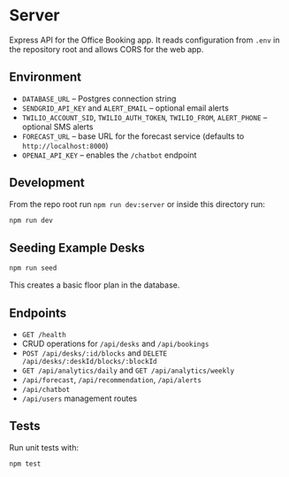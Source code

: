 # Server

Express API for the Office Booking app. It reads configuration from `.env` in the repository root and allows CORS for the web app.

## Environment
- `DATABASE_URL` – Postgres connection string
- `SENDGRID_API_KEY` and `ALERT_EMAIL` – optional email alerts
- `TWILIO_ACCOUNT_SID`, `TWILIO_AUTH_TOKEN`, `TWILIO_FROM`, `ALERT_PHONE` – optional SMS alerts
- `FORECAST_URL` – base URL for the forecast service (defaults to `http://localhost:8000`)
- `OPENAI_API_KEY` – enables the `/chatbot` endpoint

## Development
From the repo root run `npm run dev:server` or inside this directory run:
```bash
npm run dev
```

## Seeding Example Desks
```bash
npm run seed
```
This creates a basic floor plan in the database.

## Endpoints
- `GET /health`
- CRUD operations for `/api/desks` and `/api/bookings`
- `POST /api/desks/:id/blocks` and `DELETE /api/desks/:deskId/blocks/:blockId`
- `GET /api/analytics/daily` and `GET /api/analytics/weekly`
- `/api/forecast`, `/api/recommendation`, `/api/alerts`
- `/api/chatbot`
- `/api/users` management routes

## Tests
Run unit tests with:
```bash
npm test
```
